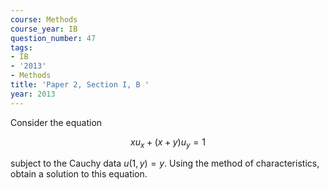 ```yaml
---
course: Methods
course_year: IB
question_number: 47
tags:
- IB
- '2013'
- Methods
title: 'Paper 2, Section I, B '
year: 2013
---
```




Consider the equation

$$x u_{x}+(x+y) u_{y}=1$$

subject to the Cauchy data $u(1, y)=y$. Using the method of characteristics, obtain a solution to this equation.